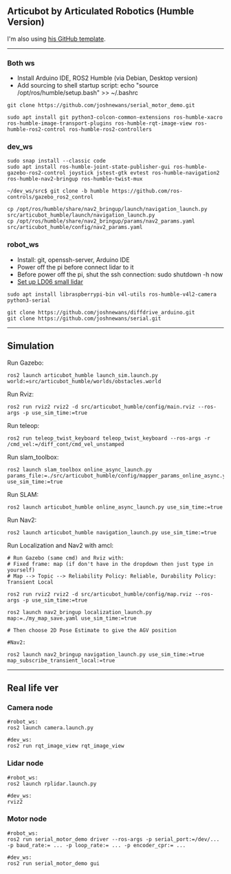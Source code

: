 ## Articubot by Articulated Robotics (Humble Version)

I'm also using [his GitHub template](https://github.com/joshnewans/my_bot).

---

### Both ws
- Install Arduino IDE, ROS2 Humble (via Debian, Desktop version)
- Add sourcing to shell startup script: echo "source /opt/ros/humble/setup.bash" >> ~/.bashrc
~~~
git clone https://github.com/joshnewans/serial_motor_demo.git
~~~
~~~
sudo apt install git python3-colcon-common-extensions ros-humble-xacro ros-humble-image-transport-plugins ros-humble-rqt-image-view ros-humble-ros2-control ros-humble-ros2-controllers 
~~~

### dev_ws
~~~
sudo snap install --classic code
sudo apt install ros-humble-joint-state-publisher-gui ros-humble-gazebo-ros2-control joystick jstest-gtk evtest ros-humble-navigation2 ros-humble-nav2-bringup ros-humble-twist-mux

~/dev_ws/src$ git clone -b humble https://github.com/ros-controls/gazebo_ros2_control

cp /opt/ros/humble/share/nav2_bringup/launch/navigation_launch.py src/articubot_humble/launch/navigation_launch.py
cp /opt/ros/humble/share/nav2_bringup/params/nav2_params.yaml src/articubot_humble/config/nav2_params.yaml
~~~ 
### robot_ws
- Install: git, openssh-server, Arduino IDE
- Power off the pi before connect lidar to it
- Before power off the pi, shut the ssh connection: sudo shutdown -h now
- [Set up LD06 small lidar](https://www.youtube.com/watch?v=OJWAsV6-0GE)
~~~
sudo apt install libraspberrypi-bin v4l-utils ros-humble-v4l2-camera python3-serial

git clone https://github.com/joshnewans/diffdrive_arduino.git
git clone https://github.com/joshnewans/serial.git
~~~

---

## Simulation

Run Gazebo:
~~~
ros2 launch articubot_humble launch_sim.launch.py world:=src/articubot_humble/worlds/obstacles.world
~~~

Run Rviz:
~~~
ros2 run rviz2 rviz2 -d src/articubot_humble/config/main.rviz --ros-args -p use_sim_time:=true
~~~

Run teleop:
~~~
ros2 run teleop_twist_keyboard teleop_twist_keyboard --ros-args -r /cmd_vel:=/diff_cont/cmd_vel_unstamped
~~~

Run slam_toolbox:
~~~
ros2 launch slam_toolbox online_async_launch.py params_file:=./src/articubot_humble/config/mapper_params_online_async.yaml use_sim_time:=true
~~~

Run SLAM: 
~~~
ros2 launch articubot_humble online_async_launch.py use_sim_time:=true
~~~

Run Nav2: 
~~~
ros2 launch articubot_humble navigation_launch.py use_sim_time:=true
~~~

Run Localization and Nav2 with amcl:
~~~
# Run Gazebo (same cmd) and Rviz with:
# Fixed frame: map (if don't have in the dropdown then just type in yourself)
# Map --> Topic --> Reliability Policy: Reliable, Durability Policy: Transient Local

ros2 run rviz2 rviz2 -d src/articubot_humble/config/map.rviz --ros-args -p use_sim_time:=true

ros2 launch nav2_bringup localization_launch.py map:=./my_map_save.yaml use_sim_time:=true

# Then choose 2D Pose Estimate to give the AGV position

#Nav2:

ros2 launch nav2_bringup navigation_launch.py use_sim_time:=true map_subscribe_transient_local:=true

~~~

---
## Real life ver

### Camera node
~~~
#robot_ws:
ros2 launch camera.launch.py

#dev_ws:
ros2 run rqt_image_view rqt_image_view
~~~
### Lidar node
~~~
#robot_ws:
ros2 launch rplidar.launch.py

#dev_ws:
rviz2
~~~
### Motor node
~~~
#robot_ws:
ros2 run serial_motor_demo driver --ros-args -p serial_port:=/dev/... -p baud_rate:= ... -p loop_rate:= ... -p encoder_cpr:= ...

#dev_ws:
ros2 run serial_motor_demo gui 
~~~
